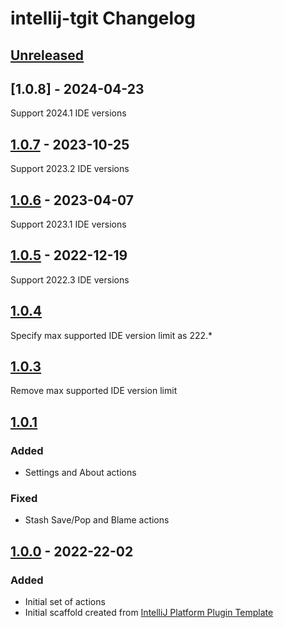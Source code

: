 <!-- Keep a Changelog guide -> https://keepachangelog.com -->

# intellij-tgit Changelog

## [Unreleased]

## [1.0.8] - 2024-04-23

Support 2024.1 IDE versions

## [1.0.7] - 2023-10-25

Support 2023.2 IDE versions

## [1.0.6] - 2023-04-07

Support 2023.1 IDE versions

## [1.0.5] - 2022-12-19

Support 2022.3 IDE versions

## [1.0.4]

Specify max supported IDE version limit as 222.*

## [1.0.3]

Remove max supported IDE version limit

## [1.0.1]

### Added

- Settings and About actions

### Fixed

- Stash Save/Pop and Blame actions

## [1.0.0] - 2022-22-02

### Added

- Initial set of actions
- Initial scaffold created from [IntelliJ Platform Plugin Template](https://github.com/JetBrains/intellij-platform-plugin-template)

[Unreleased]: https://github.com/mbinic/intellij-tgit/compare/v1.0.7...HEAD
[1.0.7]: https://github.com/mbinic/intellij-tgit/compare/v1.0.6...v1.0.7
[1.0.6]: https://github.com/mbinic/intellij-tgit/compare/v1.0.5...v1.0.6
[1.0.5]: https://github.com/mbinic/intellij-tgit/compare/v1.0.4...v1.0.5
[1.0.4]: https://github.com/mbinic/intellij-tgit/compare/v1.0.3...v1.0.4
[1.0.3]: https://github.com/mbinic/intellij-tgit/compare/v1.0.1...v1.0.3
[1.0.1]: https://github.com/mbinic/intellij-tgit/compare/v1.0.0...v1.0.1
[1.0.0]: https://github.com/mbinic/intellij-tgit/commits/v1.0.0
